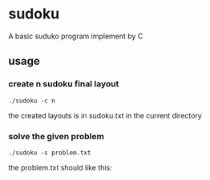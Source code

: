 # sudoku
A basic suduko program implement by C
## usage
### create n sudoku final layout
`./sudoku -c n`

the created layouts is in sudoku.txt in the current directory
### solve the given problem
`./sudoku -s problem.txt`

the problem.txt should like this: